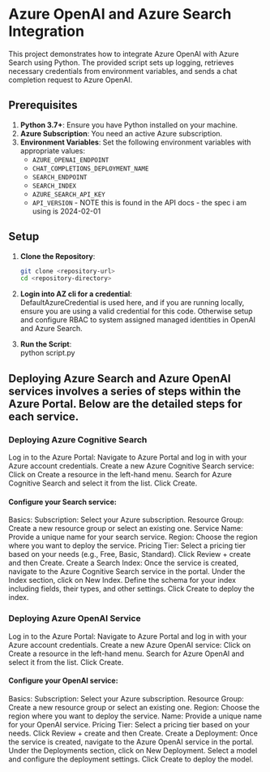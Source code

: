 # Azure OpenAI and Azure Search Integration  
  
This project demonstrates how to integrate Azure OpenAI with Azure Search using Python. The provided script sets up logging, retrieves necessary credentials from environment variables, and sends a chat completion request to Azure OpenAI.  
  
## Prerequisites  
  
1. **Python 3.7+**: Ensure you have Python installed on your machine.  
2. **Azure Subscription**: You need an active Azure subscription.  
3. **Environment Variables**: Set the following environment variables with appropriate values:  
   - `AZURE_OPENAI_ENDPOINT`  
   - `CHAT_COMPLETIONS_DEPLOYMENT_NAME`  
   - `SEARCH_ENDPOINT`  
   - `SEARCH_INDEX`  
   - `AZURE_SEARCH_API_KEY`  
   - `API_VERSION`  - NOTE this is found in the API docs - the spec i am using is 2024-02-01
  
## Setup  
  
1. **Clone the Repository**:  
   ```sh  
   git clone <repository-url>  
   cd <repository-directory>  

1. **Login into AZ cli for a credential**:  
DefaultAzureCredential is used here, and if you are running locally, ensure you are using a valid credential for this code. Otherwise setup and configure RBAC to system assigned managed identities in OpenAI and Azure Search.

1. **Run the Script**:  
python script.py  


## Deploying Azure Search and Azure OpenAI services involves a series of steps within the Azure Portal. Below are the detailed steps for each service.

### Deploying Azure Cognitive Search
Log in to the Azure Portal:
Navigate to Azure Portal and log in with your Azure account credentials.
Create a new Azure Cognitive Search service:
Click on Create a resource in the left-hand menu.
Search for Azure Cognitive Search and select it from the list.
Click Create.

#### Configure your Search service:
Basics:
Subscription: Select your Azure subscription.
Resource Group: Create a new resource group or select an existing one.
Service Name: Provide a unique name for your search service.
Region: Choose the region where you want to deploy the service.
Pricing Tier: Select a pricing tier based on your needs (e.g., Free, Basic, Standard).
Click Review + create and then Create.
Create a Search Index:
Once the service is created, navigate to the Azure Cognitive Search service in the portal.
Under the Index section, click on New Index.
Define the schema for your index including fields, their types, and other settings.
Click Create to deploy the index.

### Deploying Azure OpenAI Service
Log in to the Azure Portal:
Navigate to Azure Portal and log in with your Azure account credentials.
Create a new Azure OpenAI service:
Click on Create a resource in the left-hand menu.
Search for Azure OpenAI and select it from the list.
Click Create.

#### Configure your OpenAI service:
Basics:
Subscription: Select your Azure subscription.
Resource Group: Create a new resource group or select an existing one.
Region: Choose the region where you want to deploy the service.
Name: Provide a unique name for your OpenAI service.
Pricing Tier: Select a pricing tier based on your needs.
Click Review + create and then Create.
Create a Deployment:
Once the service is created, navigate to the Azure OpenAI service in the portal.
Under the Deployments section, click on New Deployment.
Select a model and configure the deployment settings.
Click Create to deploy the model.